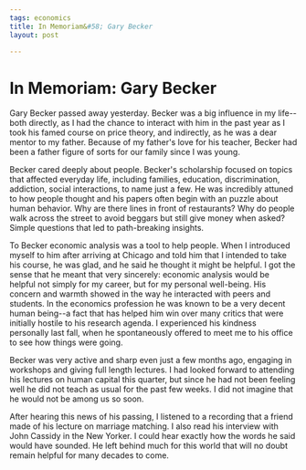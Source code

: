 ```yaml
--- 
tags: economics
title: In Memoriam&#58; Gary Becker
layout: post

---
```


# In Memoriam: Gary Becker

Gary Becker passed away yesterday. Becker was a big influence in my life--both directly, as I had the chance to interact with him in the past year as I took his famed course on price theory, and indirectly, as he was a dear mentor to my father. Because of my father's love for his teacher, Becker had been a father figure of sorts for our family since I was young. 

Becker cared deeply about people. Becker's scholarship focused on topics that affected everyday life, including families, education, discrimination, addiction, social interactions, to name just a few. He was incredibly attuned to how people thought and his papers often begin with an puzzle about human behavior. Why are there lines in front of restaurants? Why do people walk across the street to avoid beggars but still give money when asked? Simple questions that led to path-breaking insights. 

To Becker economic analysis was a tool to help people. When I introduced myself to him after arriving at Chicago and told him that I intended to take his course, he was glad, and he said he thought it might be helpful. I got the sense that he meant that very sincerely: economic analysis would be helpful not simply for my career, but for my personal well-being. His concern and warmth showed in the way he interacted with peers and students. In the economics profession he was known to be a very decent human being--a fact that has helped him win over many critics that were initially hostile to his research agenda. I experienced his kindness personally last fall, when he spontaneously offered to meet me to his office to see how things were going. 

Becker was very active and sharp even just a few months ago, engaging in workshops and giving full length lectures. I had looked forward to attending his lectures on human capital this quarter, but since he had not been feeling well he did not teach as usual for the past few weeks. I did not imagine that he would not be among us so soon. 

After hearing this news of his passing, I listened to a recording that a friend made of his lecture on marriage matching. I also read his interview with John Cassidy in the New Yorker. I could hear exactly how the words he said would have sounded. He left behind much for this world that will no doubt remain helpful for many decades to come.  

